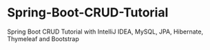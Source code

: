 # Spring-Boot-CRUD-Tutorial
Spring Boot CRUD Tutorial with IntelliJ IDEA, MySQL, JPA, Hibernate, Thymeleaf and Bootstrap
